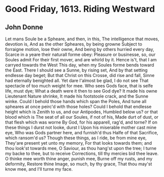 # Good Friday, 1613. Riding Westward
## John Donne
Let mans Soule be a Spheare, and then, in this,
The intelligence that moves, devotion is,
And as the other Spheares, by being growne
Subject to forraigne motion, lose their owne,
And being by others hurried every day,
Scarce in a yeare their naturall forme obey:
Pleasure or businesse, so, our Soules admit
For their first mover, and are whirld by it.
Hence is't, that I am carryed towards the West
This day, when my Soules forme bends toward the East.
There I should see a Sunne, by rising set,
And by that setting endlesse day beget;
But that Christ on this Crosse, did rise and fall,
Sinne had eternally benighted all.
Yet dare I'almost be glad, I do not see
That spectacle of too much weight for mee.
Who sees Gods face, that is selfe life, must dye;
What a death were it then to see God dye?
It made his owne Lieutenant Nature shrinke,
It made his footstoole crack, and the Sunne winke.
Could I behold those hands which span the Poles,
And tune all spheares at once peirc'd with those holes?
Could I behold that endlesse height which is
Zenith to us, and our Antipodes,
Humbled below us? or that blood which is
The seat of all our Soules, if not of his,
Made durt of dust, or that flesh which was worne
By God, for his apparell, rag'd, and torne?
If on these things I durst not looke, durst I
Upon his miserable mother cast mine eye,
Who was Gods partner here, and furnish'd thus
Halfe of that Sacrifice, which ransom'd us?
Though these things, as I ride, be from mine eye,
They'are present yet unto my memory,
For that looks towards them; and thou look'st towards mee,
O Saviour, as thou hang'st upon the tree;
I turne my backe to thee, but to receive
Corrections, till thy mercies bid thee leave.
O thinke mee worth thine anger, punish mee,
Burne off my rusts, and my deformity,
Restore thine Image, so much, by thy grace,
That thou may'st know mee, and I'll turne my face.